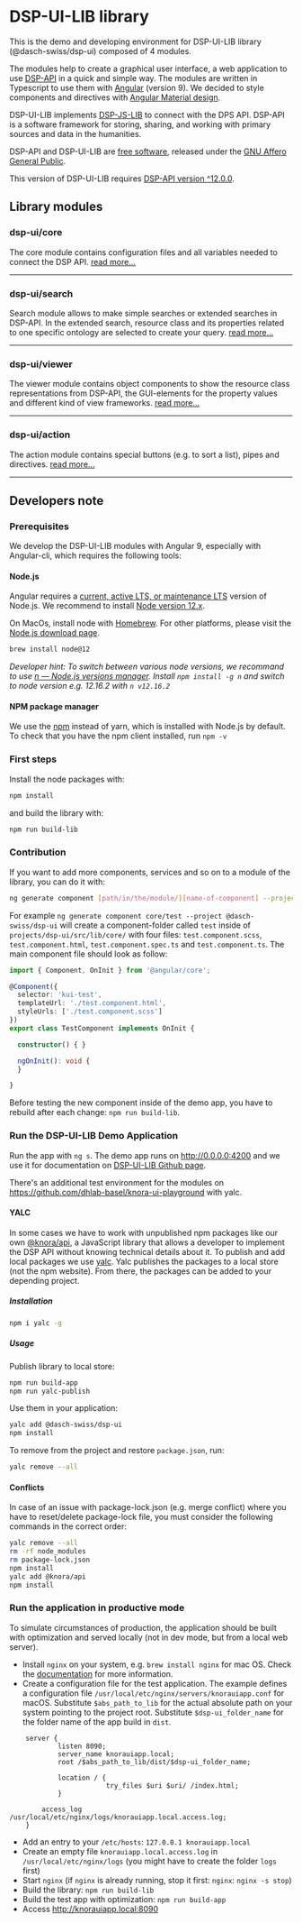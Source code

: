 # DSP-UI-LIB library

This is the demo and developing environment for DSP-UI-LIB library (@dasch-swiss/dsp-ui) composed of 4 modules.

The modules help to create a graphical user interface, a web application to use [DSP-API](https://www.knora.org) in a quick and simple way. The modules are written in Typescript to use them with [Angular](https://angular.io) (version 9). We decided to style components and directives with [Angular Material design](https://material.angular.io).

DSP-UI-LIB implements [DSP-JS-LIB](https://www.npmjs.com/package/@knora/api) to connect with the DPS API. DSP-API is a software framework for storing, sharing, and working with primary sources and data in the humanities.

DSP-API and DSP-UI-LIB are [free software](http://www.gnu.org/philosophy/free-sw.en.html), released under the [GNU Affero General Public](http://www.gnu.org/licenses/agpl-3.0.en.html).

This version of DSP-UI-LIB requires [DSP-API version ^12.0.0](https://github.com/dasch-swiss/knora-api/releases/tag/v12.0.0).

## Library modules

### dsp-ui/core

The core module contains configuration files and all variables needed to connect the DSP API.
[read more...](https://dasch-swiss.github.io/knora-ui/modules/core)

---

### dsp-ui/search

Search module allows to make simple searches or extended searches in DSP-API. In the extended search, resource class and its properties related to one specific ontology are selected to create your query.
[read more...](https://dasch-swiss.github.io/knora-ui/modules/search)

---

### dsp-ui/viewer

The viewer module contains object components to show the resource class representations from DSP-API, the GUI-elements for the property values and different kind of view frameworks.
[read more...](https://dasch-swiss.github.io/knora-ui/modules/viewer)

---

### dsp-ui/action

The action module contains special buttons (e.g. to sort a list), pipes and directives.
[read more...](https://dasch-swiss.github.io/knora-ui/modules/action)

---

## Developers note

### Prerequisites

We develop the DSP-UI-LIB modules with Angular 9, especially with Angular-cli, which requires the following tools:

#### Node.js

Angular requires a [current, active LTS, or maintenance LTS](https://nodejs.org/about/releases/) version of Node.js. We recommend to install [Node version 12.x](https://nodejs.org/download/release/latest-v12.x/).

On MacOs, install node with [Homebrew](https://brew.sh).
For other platforms, please visit the [Node.js download page](https://nodejs.org/en/download/).

```bash
brew install node@12
```

_Developer hint: To switch between various node versions, we recommand to use [n &mdash; Node.js versions manager](https://www.npmjs.com/package/n). Install `npm install -g n` and switch to node version e.g. 12.16.2 with `n v12.16.2`_

#### NPM package manager

We use the [npm](https://docs.npmjs.com/cli/install) instead of yarn, which is installed with Node.js by default. To check that you have the npm client installed, run `npm -v`

### First steps

Install the node packages with:

```bash
npm install
```

and build the library with:

```bash
npm run build-lib
```

### Contribution

If you want to add more components, services and so on to a module of the library, you can do it with:

```bash
ng generate component [path/in/the/module/][name-of-component] --project @dasch-swiss/dsp-ui
```

For example `ng generate component core/test --project @dasch-swiss/dsp-ui` will create a component-folder called `test` inside of `projects/dsp-ui/src/lib/core/` with four files: `test.component.scss`, `test.component.html`, `test.component.spec.ts` and `test.component.ts`. The main component file should look as follow:

```typescript
import { Component, OnInit } from '@angular/core';

@Component({
  selector: 'kui-test',
  templateUrl: './test.component.html',
  styleUrls: ['./test.component.scss']
})
export class TestComponent implements OnInit {

  constructor() { }

  ngOnInit(): void {
  }

}
```

Before testing the new component inside of the demo app, you have to rebuild after each change: `npm run build-lib`.

### Run the DSP-UI-LIB Demo Application

Run the app with `ng s`. The demo app runs on <http://0.0.0.0:4200> and we use it for documentation on [DSP-UI-LIB Github page](https://dasch-swiss.github.io/knora-ui).

There's an additional test environment for the modules on <https://github.com/dhlab-basel/knora-ui-playground> with yalc.

#### YALC

In some cases we have to work with unpublished npm packages like our own [@knora/api](https://github.com/dasch-swiss/knora-api-js-lib), a JavaScript library that allows a developer to implement the DSP API without knowing technical details about it.
To publish and add local packages we use [yalc](https://www.npmjs.com/package/yalc). Yalc publishes the packages to a local store (not the npm website).
From there, the packages can be added to your depending project.

##### Installation

```bash
npm i yalc -g
```

##### Usage

Publish library to local store:

```bash
npm run build-app
npm run yalc-publish
```

Use them in your application:

```bash
yalc add @dasch-swiss/dsp-ui
npm install
```

To remove from the project and restore `package.json`, run:

```bash
yalc remove --all
```

#### Conflicts

In case of an issue with package-lock.json (e.g. merge conflict) where you have to reset/delete package-lock file, you must consider the following commands in the correct order:

```bash
yalc remove --all
rm -rf node_modules
rm package-lock.json
npm install
yalc add @knora/api
npm install
```

### Run the application in productive mode

To simulate circumstances of production, the application should be built with optimization and served locally
(not in dev mode, but from a local web server).

* Install `nginx` on your system, e.g. `brew install nginx` for mac OS. Check the [documentation](https://linux.die.net/man/8/nginx) for more information.
* Create a configuration file for the test application.
    The example defines a configuration file `/usr/local/etc/nginx/servers/knorauiapp.conf` for macOS.
    Substitute `$abs_path_to_lib` for the actual absolute path on your system pointing to the project root.
    Substitute `$dsp-ui_folder_name` for the folder name of the app build in `dist`.

```nginx
    server {
            listen 8090;
            server_name knorauiapp.local;
            root /$abs_path_to_lib/dist/$dsp-ui_folder_name;

            location / {
                        try_files $uri $uri/ /index.html;
            }

        access_log /usr/local/etc/nginx/logs/knorauiapp.local.access.log;
    }
```

* Add an entry to your `/etc/hosts`: `127.0.0.1 knorauiapp.local`
* Create an empty file `knorauiapp.local.access.log` in `/usr/local/etc/nginx/logs`
    (you might have to create the folder `logs` first)
* Start `nginx` (if `nginx` is already running, stop it first: `nginx`: `nginx -s stop`)
* Build the library: `npm run build-lib`
* Build the test app with optimization: `npm run build-app`
* Access <http://knorauiapp.local:8090>
